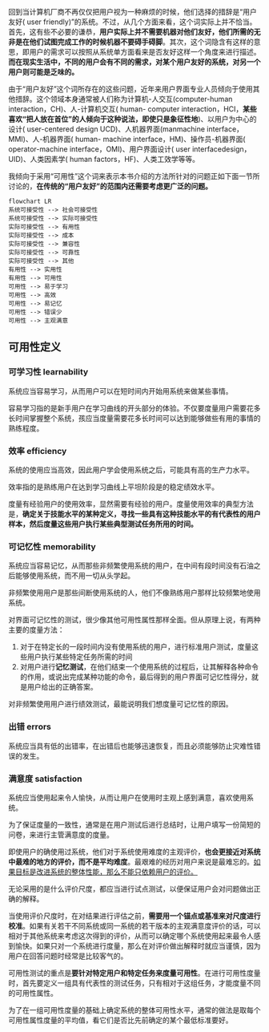 回到当计算机厂商不再仅仅把用户视为一种麻烦的时候，他们选择的措辞是“用户友好( user friendly)”的系统。不过，从几个方面来看，这个词实际上并不恰当。首先，这有些不必要的谦恭，**用户实际上并不需要机器对他们友好，他们所需的无非是在他们试图完成工作的时候机器不要碍手碍脚**。其次，这个词隐含有这样的意思，即用户的需求可以按照从系统单方面看来是否友好这样一个角度来进行描述。**而在现实生活中，不同的用户会有不同的需求，对某个用户友好的系统，对另一个用户则可能是乏味的。**

由于“用户友好”这个词所存在的这些问题，近年来用户界面专业人员倾向于使用其他措辞。这个领域本身通常被人们称为计算机-人交互(computer-human interaction，CH)、人-计算机交互( human- computer interaction，HCI，**某些喜欢“把人放在首位”的人倾向于这种说法，即使只是象征性地**)、以用户为中心的设计( user-centered design UCD)、人机器界面(manmachine interface，MMI)、人-机器界面( human- machine interface，HM)、操作员-机器界面( operator-machine interface，OMI)、用户界面设计( user interfacedesign，UID)、人类因素学( human factors，HF)、人类工效学等等。

我倾向于采用“可用性”这个词来表示本书介绍的方法所针对的问题正如下面一节所讨论的，**在传统的“用户友好”的范围内还需要考虑更广泛的问题。**



```mermaid
flowchart LR
系统可接受性 --> 社会可接受性
系统可接受性 --> 实际可接受性
实际可接受性 --> 有用性
实际可接受性 --> 成本
实际可接受性 --> 兼容性
实际可接受性 --> 可靠性
实际可接受性 --> 其他
有用性 --> 实用性
有用性 --> 可用性
可用性 --> 易于学习
可用性 --> 高效
可用性 --> 易记忆
可用性 --> 错误少
可用性 --> 主观满意
```

## 可用性定义

### 可学习性 learnability

系统应当容易学习，从而用户可以在短时间内开始用系统来做某些事情。

容易学习指的是新手用户在学习曲线的开头部分的体验。不仅要度量用户需要花多长时间掌握整个系统，孩应当度量需要花多长时间可以达到能够做些有用的事情的熟练程度。



### 效率 efficiency

系统的使用应当高效，因此用户学会使用系统之后，可能具有高的生产力水平。

效率指的是熟练用户在达到学习曲线上平坦阶段是的稳定绩效水平。

度量有经验用户的使用效率，显然需要有经验的用户。度量使用效率的典型方法是，**确定关于技能水平的某种定义，寻找一些具有这种技能水平的有代表性的用户样本，然后度量这些用户执行某些典型测试任务所用的时间。**



### 可记忆性 memorability

系统应当容易记忆，从而那些非频繁使用系统的用户，在中间有段时间没有石油之后能够使用系统，而不用一切从头学起。

非频繁使用用户是那些间断使用系统的人，他们不像熟练用户那样比较频繁地使用系统。

对界面可记忆性的测试，很少像其他可用性属性那样全面。但从原理上说，有两种主要的度量方法：

1. 对于在特定长的一段时间内没有使用系统的用户，进行标准用户测试，度量这些用户执行某些特定任务所需的时间
2. 对用户进行**记忆测试**，在他们结束一个使用系统的过程后，让其解释各种命令的作用，或说出完成某种功能的命令，最后得到的用户界面可记忆性得分，就是用户给出的正确答案。

对非频繁使用用户进行绩效测试，最能说明我们想度量可记忆性的原因。



### 出错 errors

系统应当具有低的出错率，在出错后也能够迅速恢复，而且必须能够防止灾难性错误的发生。



### 满意度 satisfaction

系统应当使用起来令人愉快，从而让用户在使用时主观上感到满意，喜欢使用系统。

为了保证度量的一致性，通常是在用户测试后进行总结时，让用户填写一份简短的问卷，来进行主管满意度的度量。

即使用户的确使用过系统，他们对于系统使用难度的主观评价，**也会更接近对系统中最难的地方的评价，而不是平均难度**。最艰难的经历对用户来说是最难忘的。<u>如果目标是改进系统的整体性能，那么不能只依赖用户的评价。</u>

无论采用的是什么评价尺度，都应当进行试点测试，以便保证用户会对问题做出正确的解释。

当使用评价尺度时，在对结果进行评估之前，**需要用一个锚点或基准来对尺度进行校准**。如果有关若干不同系统或同一系统的若干版本的主观满意度评价的话，可以相对于其他系统来考虑这次得到的评价，从而可以确定哪个系统使用起来最令人感到愉快。如果只对一个系统进行度量，那么在对评价做出解释时就应当谨慎，因为用户在回答问题时经常是比较客气的。



可用性测试的重点是**要针对特定用户和特定任务来度量可用性**。在进行可用性度量时，首先要定义一组具有代表性的测试任务，只有相对于这组任务，才能度量不同的可用性属性。

为了在一组可用性度量的基础上确定系统的整体可用性水平，通常的做法是取每个可用性属性度量的平均值，看它们是否比先前确定的某个最低标准要好。

